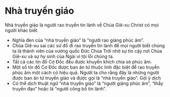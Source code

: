 # Nhà truyền giáo

Nhà truyền giáo là người rao truyền tin lành về Chúa Giê-xu Christ có mọi người khác biết.
- Nghĩa đen của “nhà truyền giáo” là “người rao giảng phúc âm”.
- Chúa Giê-xu sai các sứ đồ đi rao truyền tin lành để mọi người biết chúng ta là thành viên của vương quốc Đức Chúa Trời nhờ sự tin cậy nơi Chúa Giê-xu và sự hy sinh của Ngài vì tội lỗi chúng ta.
- Tất cả các tín đồ Cơ Đốc đều được khuyến khích chia sẻ phúc âm.
- Một số tín đồ Cơ Đốc được ban ân tứ thuộc linh đặc biệt để rao truyền phúc âm một cách có hiệu quả.  Người ta cho rằng đây là những người được ban ân tứ truyền giáo và được gọi là “nhà truyền giáo”.
Gợi ý dịch
- Có thể dịch thuật ngữ “nhà truyền giáo” là “người giảng phúc âm”, “thầy truyền đạo” hoặc là “người công bố tin lành”.

